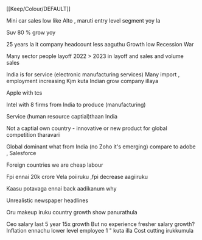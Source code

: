 [[Keep/Colour/DEFAULT]] 

Mini car sales low like Alto , maruti entry level segment yoy la 

Suv 80 % grow yoy



25 years la it company headcount less aaguthu 
Growth low 
Recession
War 


Many sector people layoff 
2022 > 2023 in layoff and sales and volume sales 



India is for service (electronic manufacturing services)
Many import , employment increasing
Kjm kuta Indian grow company illaya


Apple with tcs 

Intel with 8 firms from India to produce (manufacturing) 

Service (human resource captial)thaan India 

Not a captial own country - innovative or new product for global competition tharavari 


Global dominant what from India (no Zoho it's emerging) compare to adobe , Salesforce

Foreign countries we are cheap labour 

Fpi ennai 20k crore Vela poiiruku ,fpi decrease aagiiruku

Kaasu potavaga ennai back aadikanum why

Unrealistic newspaper headlines


Oru makeup iruku country growth show panurathula 


Ceo salary last 5 year 15x growth
But no experience fresher salary growth?
Inflation ennachu lower level employee 1 " kuta illa 
Cost cutting irukkumula 







 
